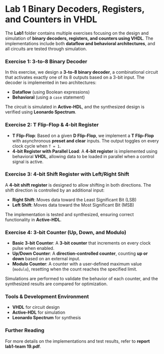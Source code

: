 # **Lab 1 Binary Decoders, Registers, and Counters in VHDL**  
The **Lab1** folder contains multiple exercises focusing on the design and simulation of **binary decoders, registers, and counters using VHDL**. The implementations include both **dataflow and behavioral architectures**, and all circuits are tested through simulation.  

### **Exercise 1: 3-to-8 Binary Decoder**  
In this exercise, we design a **3-to-8 binary decoder**, a combinational circuit that activates exactly one of its 8 outputs based on a 3-bit input. The decoder is implemented in two architectures:  
- **Dataflow** (using Boolean expressions)  
- **Behavioral** (using a `case` statement)  

The circuit is simulated in **Active-HDL**, and the synthesized design is verified using **Leonardo Spectrum**.  

### **Exercise 2: T Flip-Flop & 4-bit Register**  
- **T Flip-Flop**: Based on a given **D Flip-Flop**, we implement a **T Flip-Flop** with asynchronous **preset and clear** inputs. The output toggles on every clock cycle when `T = 1`.  
- **4-bit Register with Parallel Load**: A **4-bit register** is implemented using behavioral **VHDL**, allowing data to be loaded in parallel when a control signal is active.  

### **Exercise 3: 4-bit Shift Register with Left/Right Shift**  
A **4-bit shift register** is designed to allow shifting in both directions. The shift direction is controlled by an additional input:  
- **Right Shift**: Moves data toward the Least Significant Bit (LSB)  
- **Left Shift**: Moves data toward the Most Significant Bit (MSB)  

The implementation is tested and synthesized, ensuring correct functionality in **Active-HDL**.  

### **Exercise 4: 3-bit Counter (Up, Down, and Modulo)**  
- **Basic 3-bit Counter**: A **3-bit counter** that increments on every clock pulse when enabled.  
- **Up/Down Counter**: A **direction-controlled counter**, counting **up or down** based on an external input.  
- **Modulo Counter**: A counter with a user-defined maximum value (`modulo`), resetting when the count reaches the specified limit.  

Simulations are performed to validate the behavior of each counter, and the synthesized results are compared for optimization.  

### **Tools & Development Environment**  
- **VHDL** for circuit design  
- **Active-HDL** for simulation  
- **Leonardo Spectrum** for synthesis  



### **Further Reading**  
For more details on the implementations and test results, refer to **report lab1-team 19.pdf**.  
